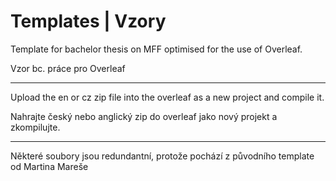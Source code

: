 # Templates | Vzory

Template for bachelor thesis on MFF optimised for the use of Overleaf. 

Vzor bc. práce pro Overleaf


----------------
Upload the en or cz zip file into the overleaf as a new project and compile it.

Nahrajte český nebo anglický zip do overleaf jako nový projekt a zkompilujte.

---------
Některé soubory jsou redundantní, protože pochází z původního template od Martina Mareše
